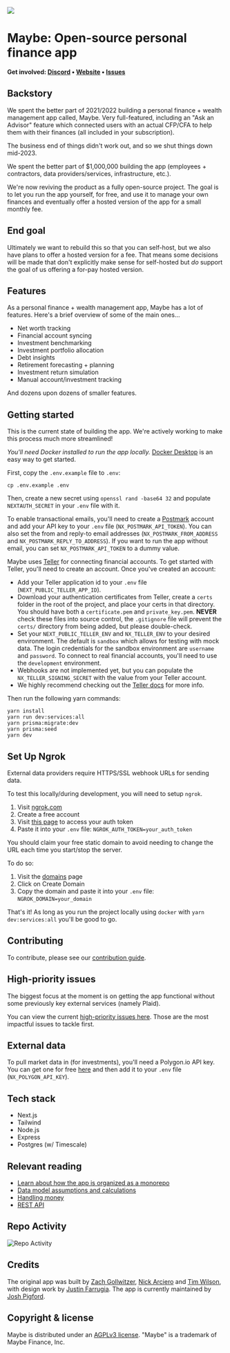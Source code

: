 ![](https://github.com/maybe-finance/maybe/assets/35243/79d97b31-7fad-4031-9e83-5005bc1d7fd0)

# Maybe: Open-source personal finance app

<b>Get involved: [Discord](https://link.maybe.co/discord) • [Website](https://maybe.co) • [Issues](https://github.com/maybe-finance/maybe/issues)</b>

## Backstory

We spent the better part of 2021/2022 building a personal finance + wealth management app called, Maybe. Very full-featured, including an "Ask an Advisor" feature which connected users with an actual CFP/CFA to help them with their finances (all included in your subscription).

The business end of things didn't work out, and so we shut things down mid-2023.

We spent the better part of $1,000,000 building the app (employees + contractors, data providers/services, infrastructure, etc.).

We're now reviving the product as a fully open-source project. The goal is to let you run the app yourself, for free, and use it to manage your own finances and eventually offer a hosted version of the app for a small monthly fee.

## End goal

Ultimately we want to rebuild this so that you can self-host, but we also have plans to offer a hosted version for a fee. That means some decisions will be made that don't explicitly make sense for self-hosted but _do_ support the goal of us offering a for-pay hosted version.

## Features

As a personal finance + wealth management app, Maybe has a lot of features. Here's a brief overview of some of the main ones...

-   Net worth tracking
-   Financial account syncing
-   Investment benchmarking
-   Investment portfolio allocation
-   Debt insights
-   Retirement forecasting + planning
-   Investment return simulation
-   Manual account/investment tracking

And dozens upon dozens of smaller features.

## Getting started

This is the current state of building the app. We're actively working to make this process much more streamlined!

_You'll need Docker installed to run the app locally._
[Docker Desktop](https://www.docker.com/products/docker-desktop/) is an easy way to get started.

First, copy the `.env.example` file to `.env`:

```
cp .env.example .env
```

Then, create a new secret using `openssl rand -base64 32` and populate `NEXTAUTH_SECRET` in your `.env` file with it.

To enable transactional emails, you'll need to create a [Postmark](https://postmarkapp.com/) account and add your API key to your `.env` file (`NX_POSTMARK_API_TOKEN`). You can also set the from and reply-to email addresses (`NX_POSTMARK_FROM_ADDRESS` and `NX_POSTMARK_REPLY_TO_ADDRESS`). If you want to run the app without email, you can set `NX_POSTMARK_API_TOKEN` to a dummy value.

Maybe uses [Teller](https://teller.io/) for connecting financial accounts. To get started with Teller, you'll need to create an account. Once you've created an account:

-   Add your Teller application id to your `.env` file (`NEXT_PUBLIC_TELLER_APP_ID`).
-   Download your authentication certificates from Teller, create a `certs` folder in the root of the project, and place your certs in that directory. You should have both a `certificate.pem` and `private_key.pem`. **NEVER** check these files into source control, the `.gitignore` file will prevent the `certs/` directory from being added, but please double-check.
-   Set your `NEXT_PUBLIC_TELLER_ENV` and `NX_TELLER_ENV` to your desired environment. The default is `sandbox` which allows for testing with mock data. The login credentials for the sandbox environment are `username` and `password`. To connect to real financial accounts, you'll need to use the `development` environment.
-   Webhooks are not implemented yet, but you can populate the `NX_TELLER_SIGNING_SECRET` with the value from your Teller account.
-   We highly recommend checking out the [Teller docs](https://teller.io/docs) for more info.

Then run the following yarn commands:

```shell
yarn install
yarn run dev:services:all
yarn prisma:migrate:dev
yarn prisma:seed
yarn dev
```

## Set Up Ngrok

External data providers require HTTPS/SSL webhook URLs for sending data.

To test this locally/during development, you will need to setup `ngrok`.

1. Visit [ngrok.com](https://ngrok.com/)
2. Create a free account
3. Visit [this page](https://dashboard.ngrok.com/get-started/your-authtoken) to access your auth token
4. Paste it into your `.env` file: `NGROK_AUTH_TOKEN=your_auth_token`

You should claim your free static domain to avoid needing to change the URL each time you start/stop the server.

To do so:

1. Visit the [domains](https://dashboard.ngrok.com/cloud-edge/domains) page
2. Click on Create Domain
3. Copy the domain and paste it into your `.env` file: `NGROK_DOMAIN=your_domain`

That's it! As long as you run the project locally using `docker` with `yarn dev:services:all` you'll be good to go.

## Contributing

To contribute, please see our [contribution guide](https://github.com/maybe-finance/maybe/blob/main/CONTRIBUTING.md).

## High-priority issues

The biggest focus at the moment is on getting the app functional without some previously key external services (namely Plaid).

You can view the current [high-priority issues here](https://github.com/maybe-finance/maybe/issues?q=is:issue+is:open+label:%22high+priority%22). Those are the most impactful issues to tackle first.

## External data

To pull market data in (for investments), you'll need a Polygon.io API key. You can get one for free [here](https://polygon.io/) and then add it to your `.env` file (`NX_POLYGON_API_KEY`).

## Tech stack

-   Next.js
-   Tailwind
-   Node.js
-   Express
-   Postgres (w/ Timescale)

## Relevant reading

-   [Learn about how the app is organized as a monorepo](https://github.com/maybe-finance/maybe/wiki/Monorepo-File-Structure-Overview)
-   [Data model assumptions and calculations](https://github.com/maybe-finance/maybe/wiki/Data-model-assumptions-and-calculations)
-   [Handling money](https://github.com/maybe-finance/maybe/wiki/Handling-Money)
-   [REST API](https://github.com/maybe-finance/maybe/wiki/REST-API)

## Repo Activity

![Repo Activity](https://repobeats.axiom.co/api/embed/7866c9790deba0baf63ca1688b209130b306ea4e.svg 'Repobeats analytics image')

## Credits

The original app was built by [Zach Gollwitzer](https://twitter.com/zg_dev), [Nick Arciero](https://www.narciero.com/) and [Tim Wilson](https://twitter.com/actualTimWilson), with design work by [Justin Farrugia](https://twitter.com/justinmfarrugia). The app is currently maintained by [Josh Pigford](https://twitter.com/Shpigford).

## Copyright & license

Maybe is distributed under an [AGPLv3 license](https://github.com/maybe-finance/maybe/blob/main/LICENSE). "Maybe" is a trademark of Maybe Finance, Inc.

